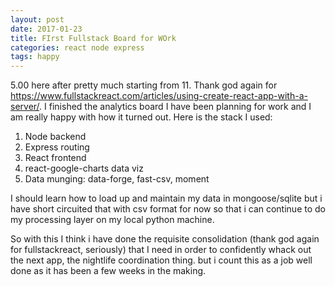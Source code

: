 ```yaml
---
layout: post
date: 2017-01-23
title: FIrst Fullstack Board for WOrk
categories: react node express
tags: happy
---
```


5.00 here after pretty much starting from 11. Thank god again for <https://www.fullstackreact.com/articles/using-create-react-app-with-a-server/>. I finished the analytics board I have been planning for work and I am really happy with how it turned out. Here is the stack I used:

1. Node backend
2. Express routing
3. React frontend
4. react-google-charts data viz
5. Data munging: data-forge, fast-csv, moment

I should learn how to load up and maintain my data in mongoose/sqlite but i have short circuited that with csv format for now so that i can continue to do my processing layer on my local python machine.

So with this I think i have done the requisite consolidation (thank god again for fullstackreact, seriously) that I need in order to confidently whack out the next app, the nightlife coordination thing. but i count this as a job well done as it has been a few weeks in the making.
